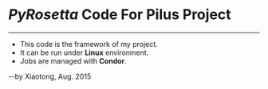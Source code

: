 # _PyRosetta_ Code For Pilus Project
---
+ This code is the framework of my project.
+ It can be run under __Linux__ environment. 
+ Jobs are managed with __Condor__.

--by Xiaotong, Aug. 2015
